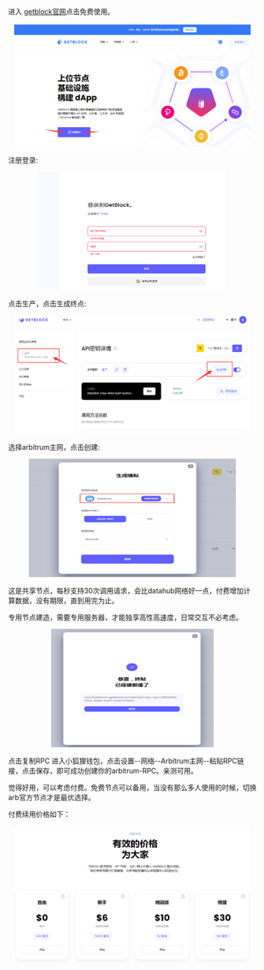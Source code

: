 进入 [getblock官网](https://getblock.io/cn/)点击免费使用。
<p align="center">
  <img width="480" height="250" src= "../img/getBlock/getblock_1.png" />
</p>
注册登录:
<p align="center">
  <img width="380" height="240" src= "../img/getBlock/getblock_2.png" />
</p>
点击生产，点击生成终点:
<p align="center">
  <img width="480" height="240" src= "../img/getBlock/getblock_3.png" />
</p>
选择arbitrum主网，点击创建:
<p align="center">
  <img width="420" height="240" src= "../img/getBlock/getblock_4.png" />
</p>
这是共享节点，每秒支持30次调用请求，会比datahub网络好一点，付费增加计算数据，没有期限，直到用完为止。

专用节点建造，需要专用服务器，才能独享高性高速度，日常交互不必考虑。
<p align="center">
  <img width="330" height="240" src= "../img/getBlock/getblock_5.png" />
</p>
点击复制RPC
进入小狐狸钱包，点击设置--网络--Arbitrum主网--粘贴RPC链接，点击保存，即可成功创建你的arbitrum-RPC。亲测可用。

觉得好用，可以考虑付费。免费节点可以备用，当没有那么多人使用的时候，切换arb官方节点才是最优选择。

付费续用价格如下：
<p align="center">
  <img width="480" height="280" src= "../img/getBlock/getblock_6.png" />
</p>